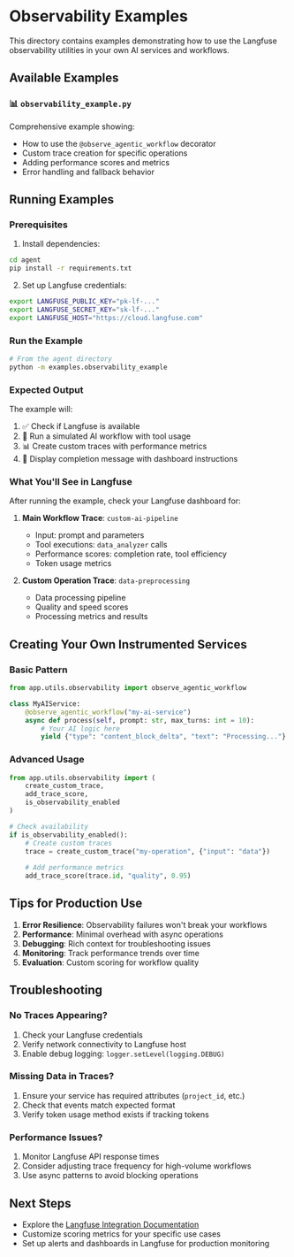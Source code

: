 # Observability Examples

This directory contains examples demonstrating how to use the Langfuse observability utilities in your own AI services and workflows.

## Available Examples

### 📊 `observability_example.py`
Comprehensive example showing:
- How to use the `@observe_agentic_workflow` decorator
- Custom trace creation for specific operations
- Adding performance scores and metrics
- Error handling and fallback behavior

## Running Examples

### Prerequisites
1. Install dependencies:
```bash
cd agent
pip install -r requirements.txt
```

2. Set up Langfuse credentials:
```bash
export LANGFUSE_PUBLIC_KEY="pk-lf-..."
export LANGFUSE_SECRET_KEY="sk-lf-..."
export LANGFUSE_HOST="https://cloud.langfuse.com"
```

### Run the Example
```bash
# From the agent directory
python -m examples.observability_example
```

### Expected Output
The example will:
1. ✅ Check if Langfuse is available
2. 🤖 Run a simulated AI workflow with tool usage
3. 📊 Create custom traces with performance metrics
4. 🎉 Display completion message with dashboard instructions

### What You'll See in Langfuse
After running the example, check your Langfuse dashboard for:

1. **Main Workflow Trace**: `custom-ai-pipeline`
   - Input: prompt and parameters
   - Tool executions: `data_analyzer` calls
   - Performance scores: completion rate, tool efficiency
   - Token usage metrics

2. **Custom Operation Trace**: `data-preprocessing`
   - Data processing pipeline
   - Quality and speed scores
   - Processing metrics and results

## Creating Your Own Instrumented Services

### Basic Pattern
```python
from app.utils.observability import observe_agentic_workflow

class MyAIService:
    @observe_agentic_workflow("my-ai-service")
    async def process(self, prompt: str, max_turns: int = 10):
        # Your AI logic here
        yield {"type": "content_block_delta", "text": "Processing..."}
```

### Advanced Usage
```python
from app.utils.observability import (
    create_custom_trace,
    add_trace_score,
    is_observability_enabled
)

# Check availability
if is_observability_enabled():
    # Create custom traces
    trace = create_custom_trace("my-operation", {"input": "data"})
    
    # Add performance metrics
    add_trace_score(trace.id, "quality", 0.95)
```

## Tips for Production Use

1. **Error Resilience**: Observability failures won't break your workflows
2. **Performance**: Minimal overhead with async operations
3. **Debugging**: Rich context for troubleshooting issues
4. **Monitoring**: Track performance trends over time
5. **Evaluation**: Custom scoring for workflow quality

## Troubleshooting

### No Traces Appearing?
1. Check your Langfuse credentials
2. Verify network connectivity to Langfuse host
3. Enable debug logging: `logger.setLevel(logging.DEBUG)`

### Missing Data in Traces?
1. Ensure your service has required attributes (`project_id`, etc.)
2. Check that events match expected format
3. Verify token usage method exists if tracking tokens

### Performance Issues?
1. Monitor Langfuse API response times
2. Consider adjusting trace frequency for high-volume workflows
3. Use async patterns to avoid blocking operations

## Next Steps

- Explore the [Langfuse Integration Documentation](../docs/langfuse-integration.md)
- Customize scoring metrics for your specific use cases
- Set up alerts and dashboards in Langfuse for production monitoring